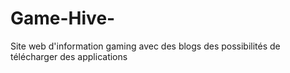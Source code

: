 # Game-Hive-
Site web d'information gaming avec des blogs des possibilités de télécharger des applications 
